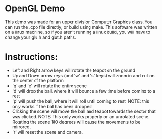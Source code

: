 OpenGL Demo
==============
This demo was made for an upper division Computer Graphics class. You can run the .cpp file directly, or build using make. This software was written on a linux machine, so if you aren't running a linux build, you will have to change your glu.h and glut.h paths.

Instructions:
==============
* Left and Right arrow keys will rotate the teapot on the ground
* Up and Down arrow keys (and 'w' and 's' keys) will zoom in and out on the center of the platform
* 'q' and 'e' will rotate the entire scene
* 'd' will drop the ball, where it will bounce a few time before coming to a rest
* 'p' will push the ball, where it will roll until coming to rest. NOTE: this only works if the ball has been dropped
* Clicking the scene will move the ball and teapot towards the sector that was clicked. NOTE: This only works properly on an unrotated scene. Rotating the scene 180 degrees will cause the movements to be mirrored.
* 'r' will reset the scene and camera.
